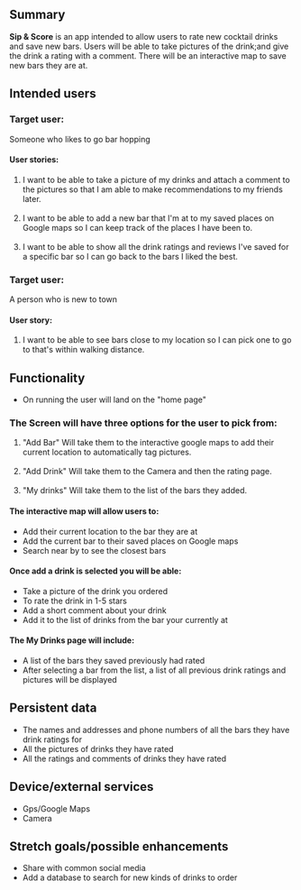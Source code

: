## Summary

**Sip & Score** is an app intended to allow users to rate new cocktail drinks and save new bars. Users will be able to take pictures of the drink;and give the drink a rating with a comment. There will be an interactive map to save new bars they are at. 

## Intended users


### Target user: 

Someone who likes to go bar hopping

#### User stories:

<ol>

  <li>I want to be able to take a picture of my drinks and attach a comment to the pictures so that I am able to make recommendations to my friends later.</li><br>
  <li>I want to be able to add a new bar that I'm at to my saved places on Google maps so I can keep track of the places I have been to.</li><br>
  <li>I want to be able to show all the drink ratings and reviews I've saved for a specific bar so I can go back to the bars I liked the best.</li>

</ol>

### Target user:

A person who is new to town

#### User story:

<ol>

  <li>I want to be able to see bars close to my location so I can pick one to go to that's within walking distance.</li>

</ol>

## Functionality

<ul>

  <li>On running the user will land on the "home page"</li>

</ul>

### The Screen will have three options for the user to pick from:

<ol>

  <li>"Add Bar" Will take them to the interactive google maps to add their current location to automatically tag pictures.</li><br>
  <li>"Add Drink" Will take them to the Camera and then the rating page.</li><br>
  <li>"My drinks" Will take them to the list of the bars they added.</li>

</ol>

#### The interactive map will allow users to:

<ul>

  <li>Add their current location to the bar they are at</li>
  <li>Add the current bar to their saved places on Google maps</li>
  <li>Search near by to see the closest bars</li>

</ul>

#### Once add a drink is selected you will be able:

<ul>

  <li>Take a picture of the drink you ordered</li>
  <li>To rate the drink in 1-5 stars</li>
  <li>Add a short comment about your drink</li>
  <li>Add it to the list of drinks from the bar your currently at</li>

</ul>

#### The My Drinks page will include:

<ul>

  <li>A list of the bars they saved previously had rated</li>
  <li>After selecting a bar from the list, a list of all previous drink ratings and pictures will be displayed</li>

</ul>

## Persistent data

<ul>

  <li>The names and addresses and phone numbers of all the bars they have drink ratings for</li>
  <li>All the pictures of drinks they have rated</li>
  <li>All the ratings and comments of drinks they have rated</li>

</ul>
    
## Device/external services

<ul>

  <li>Gps/Google Maps</li>
  <li>Camera</li>

</ul>

## Stretch goals/possible enhancements 

<ul>

  <li>Share with common social media</li>
  <li>Add a database to search for new kinds of drinks to order</li>

</ul>